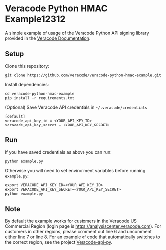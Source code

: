 # Veracode Python HMAC Example12312

A simple example of usage of the Veracode Python API signing library provided in the [Veracode Documentation](https://docs.veracode.com/r/c_hmac_signing_example_python).

## Setup

Clone this repository:

    git clone https://github.com/veracode/veracode-python-hmac-example.git

Install dependencies:

    cd veracode-python-hmac-example
    pip install -r requirements.txt

(Optional) Save Veracode API credentials in `~/.veracode/credentials`

    [default]
    veracode_api_key_id = <YOUR_API_KEY_ID>
    veracode_api_key_secret = <YOUR_API_KEY_SECRET>

## Run

If you have saved credentials as above you can run:

    python example.py
    
Otherwise you will need to set environment variables before running `example.py`:

    export VERACODE_API_KEY_ID=<YOUR_API_KEY_ID>
    export VERACODE_API_KEY_SECRET=<YOUR_API_KEY_SECRET>
    python example.py

## Note

By default the example works for customers in the Veracode US Commercial Region (login page is https://analysiscenter.veracode.com). For customers in other regions, please comment out line 6 and uncomment either line 7 or line 8. For an example of code that automatically switches to the correct region, see the project [Veracode-api-py](https://github.com/veracode/veracode-api-py).
